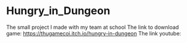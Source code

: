 # Hungry_in_Dungeon
The small project I made with my team at school
The link to download game: https://thugamecoi.itch.io/hungry-in-dungeon
The link youtube: 
